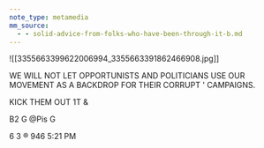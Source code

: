 ```yaml
---
note_type: metamedia
mm_source:
  - - solid-advice-from-folks-who-have-been-through-it-b.md
---
```


![[3355663399622006994_3355663391862466908.jpg]]

WE WILL NOT LET OPPORTUNISTS AND
POLITICIANS USE OUR MOVEMENT AS A
BACKDROP FOR THEIR CORRUPT
' CAMPAIGNS.

KICK THEM OUT 1T &

B2 G @Pis G

6 3
® 946 5:21 PM

